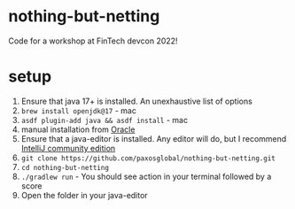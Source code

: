 # nothing-but-netting
Code for a workshop at FinTech devcon 2022!

# setup
1. Ensure that java 17+ is installed. An unexhaustive list of options
  1. `brew install openjdk@17` - mac
  2. `asdf plugin-add java && asdf install` - mac
  3. manual installation from [Oracle](https://docs.oracle.com/en/java/javase/17/install/installation-jdk-microsoft-windows-platforms.html#GUID-3FDCE921-12B3-4CBB-AE43-2F9E6EBD0B09)
2. Ensure that a java-editor is installed. Any editor will do, but I recommend [IntelliJ community edition](https://www.jetbrains.com/idea/download/)
3. `git clone https://github.com/paxosglobal/nothing-but-netting.git`
4. `cd nothing-but-netting`
5. `./gradlew run` - You should see action in your terminal followed by a score
6. Open the folder in your java-editor
